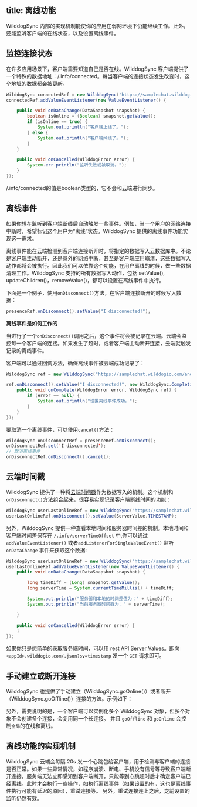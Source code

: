 title:  离线功能
---
WilddogSync 内部的实现机制能使你的应用在弱网环境下仍能继续工作。此外，还能监听客户端的在线状态，以及设置离线事件。

## 监控连接状态

在许多应用场景下，客户端需要知道自己是否在线。WilddogSync 客户端提供了一个特殊的数据地址：/.info/connected。每当客户端的连接状态发生改变时，这个地址的数据都会被更新。
``` java
WilddogSync connectedRef = new WilddogSync("https://samplechat.wilddogio.com/.info/connected");
connectedRef.addValueEventListener(new ValueEventListener() {

    public void onDataChange(DataSnapshot snapshot) {
        boolean isOnline = (Boolean) snapshot.getValue();
        if (isOnline == true) {
            System.out.println("客户端上线了。");
        } else {
            System.out.println("客户端掉线了。");
        }
    }

    public void onCancelled(WilddogError error) {
        System.err.println("监听失败或被取消。");
    }
});

```
/.info/connected的值是boolean类型的，它不会和云端进行同步。

## 离线事件

如果你想在监听到客户端断线后自动触发一些事件。例如，当一个用户的网络连接中断时，希望标记这个用户为“离线”状态。WilddogSync 提供的离线事件功能实现这一需求。

离线事件能在云端检测到客户端连接断开时，将指定的数据写入云数据库中。不论是客户端主动断开，还是意外的网络中断，甚至是客户端应用崩溃，这些数据写入动作都将会被执行。因此我们可以依靠这个功能，在用户离线的时候，做一些数据清理工作。WilddogSync 支持的所有数据写入动作，包括 setValue(), updateChildren()，removeValue()，都可以设置在离线事件中执行。

下面是一个例子，使用`onDisconnect()`方法，在客户端连接断开的时候写入数据：

```java
presenceRef.onDisconnect().setValue("I disconnected!");
```

**离线事件是如何工作的**

当进行了一个`onDisconnect()`调用之后，这个事件将会被记录在云端。云端会监控每一个客户端的连接。如果发生了超时，或者客户端主动断开连接，云端就触发记录的离线事件。

客户端可以通过回调方法，确保离线事件被云端成功记录了：

```java
WilddogSync ref = new WilddogSync("https://samplechat.wilddogio.com/android/onDisconnect");

ref.onDisconnect().setValue("I disconnected!", new WilddogSync.CompletionListener() {
    public void onComplete(WilddogError error, WilddogSync ref) {
        if (error == null) {
            System.out.println("设置离线事件成功。");
        }
    }
});
```

要取消一个离线事件，可以使用`cancel()`方法：

```java
WilddogSync onDisconnectRef = presenceRef.onDisconnect();
onDisconnectRef.set('I disconnected');
// 取消离线事件
onDisconnectRef.onDisconnect().cancel();
```
## 云端时间戳
WilddogSync 提供了一种将[云端时间戳](/sync/android/api.html#TIMESTAMP)作为数据写入的机制。这个机制和`onDisconnect()`方法组合起来，很容易实现记录客户端断线时间的功能：

```java
WilddogSync userLastOnlineRef = new WilddogSync("https://samplechat.wilddogio.com/users/joe/lastOnline");
userLastOnlineRef.onDisconnect().setValue(ServerValue.TIMESTAMP);
```

另外，WilddogSync 提供一种查看本地时间和服务器时间差的机制。本地时间和客户端时间差保存在 `/.info/serverTimeOffset` 中,你可以通过`addValueEventListener()` 或者`addListenerForSingleValueEvent()` 监听 `onDataChange` 事件来获取这个数据:

```java
WilddogSync userLastOnlineRef = new WilddogSync("https://samplechat.wilddogio.com/.info/serverTimeOffset");
userLastOnlineRef.addValueEventListener(new ValueEventListener() {
    public void onDataChange(DataSnapshot snapshot) {

        long timeDiff = (Long) snapshot.getValue();
        long serverTime = System.currentTimeMillis() + timeDiff;

        System.out.println("服务器和本地的时间差值为：" + timeDiff);
        System.out.println("当前服务器时间戳为：" + serverTime);

    }

    public void onCancelled(WilddogError error) {
    }
});
```
如果你只是想简单的获取服务端时间，可以用 rest API [Server Values](/sync/REST/API-REST.html#Server-Values)。即向 `<appId>.wilddogio.com/.json?sv=timestamp` 发一个 `GET` 请求即可。

## 手动建立或断开连接
WilddogSync 也提供了手动建立（WilddogSync.goOnline()）或者断开 （WilddogSync.goOffline()）连接的方法。示例如下：

另外，需要说明的是，一个客户端可以实例化多个 WilddogSync 对象，但多个对象不会创建多个连接，会复用同一个长连接。 并且 `goOffline` 和 `goOnline` 会控制`全局`的在线和离线。 

## 离线功能的实现机制

WilddogSync 云端会每隔 20s 发一个心跳包给客户端，用于检测与客户端的连接是否正常。如果一些异常情况，如程序崩溃、断电、手机没有信号等导致客户端断开连接，服务端无法立即感知到客户端断开，只能等到心跳超时后才确定客户端已经离线。此时才会执行一些操作，如执行离线事件（如果设置的有，这也是离线事件执行可能有延迟的原因），重试连接等。
另外，重试连接连上之后，之前设置的监听仍然有效。







